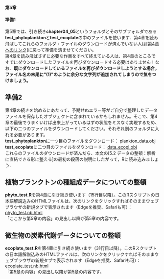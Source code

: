 #### 第5章
#### 準備1
第5章では、引き続き<b>chapter04_05</b>というフォルダとそのサブフォルダである<b>test_phytoplankton</b>と<b>test_ecoplate</b>の中のファイルを使います．第4章を読み飛ばしてこれらのフォルダ・ファイルのダウンロードが済んでいない人は<a href="../chapter04/">[第4章へのリンク]</a>に戻って準備を済ませてください。<br>
第4章を読み飛ばさずに必要な作業をすべて終えている人は、第4章のところですでにダウンロードしたファイルを再びダウンロードする必要はありません！なお、<b>既にダウンロードしているファイルを再びダウンロードしようとする場合，ファイル名の末尾に"(1)"のように余分な文字列が追加されてしまうので気をつけましょう。</b>

## 準備2
第4章の続きを始めるにあたって、予期せぬエラー等がご自分で整理したデータファイルを保存したオブジェクトに含まれているかもしれません。そこで、第4章の最後でうまくいけば出来上がっているはずの状態をミスなく実現するため、以下の二つのファイルをダウンロードしてください。それぞれ別のフォルダに入れる必要があります。<br>
<b>test_phytoplankton</b>に一つ目のファイルをダウンロード：
[plankton_data.obj](../chapter04/test_phytoplankton/plankton_data.obj)
<b>test_ecoplate</b>に二つ目のファイルをダウンロード：
[data_ecopl.obj](../chapter04/test_ecoplate/data_ecopl.obj)
<br>
これらのファイルのダウンロードが済んだら、本文の[5.2 データの整頓：解析に直結できる形に整える]の最初の段落の説明にしたがって，Rに読み込みましょう．

## 植物プランクトンの種組成データについての整頓
<b>phyto_test.R</b>を第4章に引き続き使います（15行目以降）。このRスクリプトの日本語解説込みのHTMLファイルは、次のリンクをクリックすればそのままウェブブラウザの新規タブで表示されます（Edgeを推奨、Safariも可）：<br>
<a href="../chapter04/test_phytoplankton/phyto_test.nb.html" target="_blank" rel="noopener noreferrer">phyto_test.nb.html</a><br>
「ここから第5章の内容」の見出し以降が第5章の内容です。

## 微生物の炭素代謝データについての整頓
<b>ecoplate_test.R</b>を第4章に引き続き使います（31行目以降）。このRスクリプトの日本語解説込みのHTMLファイルは、次のリンクをクリックすればそのままウェブブラウザの新規タブで表示されます（Edgeを推奨、Safariも可）：<br>
<a href="../chapter04/test_ecoplate/ecoplate_test.nb.html" target="_blank" rel="noopener noreferrer">ecoplate_test.nb.html</a><br>
「第5章の内容」の見出し以降が第5章の内容です。
